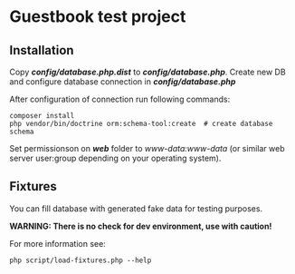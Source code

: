 Guestbook test project
=================================

Installation
------------
Copy _**config/database.php.dist**_ to _**config/database.php**_. Create new DB and configure database connection in _**config/database.php**_

After configuration of connection run following commands:

    composer install
    php vendor/bin/doctrine orm:schema-tool:create  # create database schema

Set permissionson on _**web**_ folder to _*www-data:www-data*_ (or similar web server user:group depending on your operating system). 

Fixtures
--------
You can fill database with generated fake data for testing purposes.

**WARNING: There is no check for dev environment, use with caution!**

For more information see:

    php script/load-fixtures.php --help 
